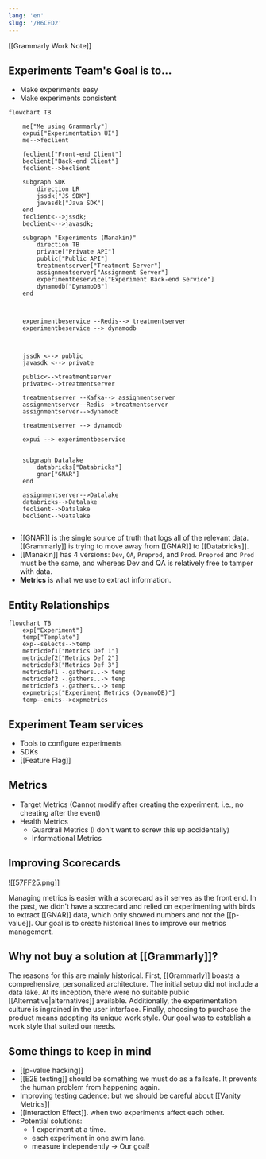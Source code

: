 ```yaml
---
lang: 'en'
slug: '/B6CED2'
---
```


[[Grammarly Work Note]]

## Experiments Team's Goal is to...

- Make experiments easy
- Make experiments consistent

```mermaid
flowchart TB

	me["Me using Grammarly"]
	expui["Experimentation UI"]
	me-->feclient

	feclient["Front-end Client"]
	beclient["Back-end Client"]
	feclient-->beclient

	subgraph SDK
		direction LR
		jssdk["JS SDK"]
		javasdk["Java SDK"]
	end
	feclient<-->jssdk;
	beclient<-->javasdk;

	subgraph "Experiments (Manakin)"
		direction TB
		private["Private API"]
		public["Public API"]
		treatmentserver["Treatment Server"]
		assignmentserver["Assignment Server"]
		experimentbeservice["Experiment Back-end Service"]
		dynamodb["DynamoDB"]
	end



	experimentbeservice --Redis--> treatmentserver
	experimentbeservice --> dynamodb



	jssdk <--> public
	javasdk <--> private

	public<-->treatmentserver
	private<-->treatmentserver

	treatmentserver --Kafka--> assignmentserver
	assignmentserver--Redis-->treatmentserver
	assignmentserver-->dynamodb

	treatmentserver --> dynamodb

	expui --> experimentbeservice


	subgraph Datalake
		databricks["Databricks"]
		gnar["GNAR"]
	end

	assignmentserver-->Datalake
	databricks-->Datalake
	feclient-->Datalake
	beclient-->Datalake


```

- [[GNAR]] is the single source of truth that logs all of the relevant data. [[Grammarly]] is trying to move away from [[GNAR]] to [[Databricks]].
- [[Manakin]] has 4 versions: `Dev`, `QA`, `Preprod`, and `Prod`. `Preprod` and `Prod` must be the same, and whereas Dev and QA is relatively free to tamper with data.
- **Metrics** is what we use to extract information.

## Entity Relationships

```mermaid
flowchart TB
	exp["Experiment"]
	temp["Template"]
	exp--selects-->temp
	metricdef1["Metrics Def 1"]
	metricdef2["Metrics Def 2"]
	metricdef3["Metrics Def 3"]
	metricdef1 -.gathers..-> temp
	metricdef2 -.gathers..-> temp
	metricdef3 -.gathers..-> temp
	expmetrics["Experiment Metrics (DynamoDB)"]
	temp--emits-->expmetrics
```

## Experiment Team services

- Tools to configure experiments
- SDKs
- [[Feature Flag]]

## Metrics

- Target Metrics (Cannot modify after creating the experiment. i.e., no cheating after the event)
- Health Metrics
  - Guardrail Metrics (I don't want to screw this up accidentally)
  - Informational Metrics

## Improving Scorecards

![[57FF25.png]]

Managing metrics is easier with a scorecard as it serves as the front end. In the past, we didn't have a scorecard and relied on experimenting with birds to extract [[GNAR]] data, which only showed numbers and not the [[p-value]]. Our goal is to create historical lines to improve our metrics management.

## Why not buy a solution at [[Grammarly]]?

The reasons for this are mainly historical. First, [[Grammarly]] boasts a comprehensive, personalized architecture. The initial setup did not include a data lake. At its inception, there were no suitable public [[Alternative|alternatives]] available. Additionally, the experimentation culture is ingrained in the user interface. Finally, choosing to purchase the product means adopting its unique work style. Our goal was to establish a work style that suited our needs.

## Some things to keep in mind

- [[p-value hacking]]
- [[E2E testing]] should be something we must do as a failsafe. It prevents the human problem from happening again.
- Improving testing cadence: but we should be careful about [[Vanity Metrics]]
- [[Interaction Effect]]. when two experiments affect each other.
- Potential solutions:
  - 1 experiment at a time.
  - each experiment in one swim lane.
  - measure independently → Our goal!
